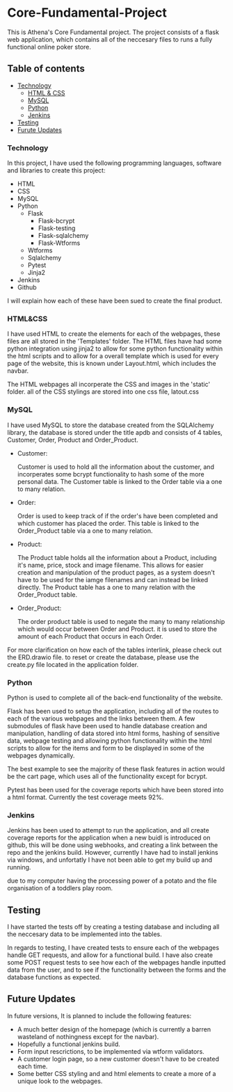 # Core-Fundamental-Project

<!-- Project Title and Description:
Provide a clear and concise title for your project. Follow it up with a brief description that explains what your project does and its key features. -->

This is Athena's Core Fundamental project. 
The project consists of a flask web application, which contains all of the neccesary files to runs a fully functional online poker store.

## Table of contents

-   [Technology](#Technology)
    -   [HTML & CSS](#HTML&CSS)
    -   [MySQL](#MySQL)
    -   [Python](#Python)
    -   [Jenkins](#Jenkins)
-   [Testing](#Testing)
-   [Furute Updates](#Future-Updates)
### Technology
In this project, I have used the following programming languages, software and libraries to create this project:

- HTML
- CSS
- MySQL
- Python
    - Flask
        - Flask-bcrypt
        - Flask-testing
        - Flask-sqlalchemy
        - Flask-Wtforms
    - Wtforms
    - Sqlalchemy
    - Pytest
    - Jinja2
- Jenkins
- Github

I will explain how each of these have been sued to create the final product.

### HTML&CSS
I have used HTML to create the elements for each of the webpages, these files are all stored in the 'Templates' folder. The HTML files have had some python integration using jinja2 to allow for some python functionality within the html scripts and to allow for a overall template which is used for every page of the website, this is known under Layout.html, which includes the navbar.

The HTML webpages all incorperate the CSS and images in the 'static' folder. all of the CSS stylings are stored into one css file, latout.css

### MySQL
I have used MySQL to store the database created from the SQLAlchemy library, the database is stored under the title apdb and consists of 4 tables, Customer, Order, Product and Order_Product. 

- Customer:

    Customer is used to hold all the information about the customer, and incorperates some bcrypt functionality to hash some of the more personal data. The Customer table is linked to the Order table via a one to many relation.

- Order:

    Order is used to keep track of if the order's have been completed and which customer has placed the order. This table is linked to the Order_Product table via a one to many relation.

- Product:

    The Product table holds all the information about a Product, including it's name, price, stock and image filename. This allows for easier creation and manipulation of the product pages, as a system doesn't have to be used for the iamge filenames and can instead be linked directly.
    The Product table has a one to many relation with the Order_Product table.

- Order_Product:

    The order product table is used to negate the many to many relationship which would occur between Order and Product. it is used to store the amount of each Product that occurs in each Order.

For more clarification on how each of the tables interlink, please check out the ERD.drawio file. to reset or create the database, please use the create.py file located in the application folder.

### Python 

Python is used to complete all of the back-end functionality of the website. 

Flask has been used to setup the application, including all of the routes to each of the various webpages and the links between them. A few submodules of flask have been used to handle database creation and manipulation, handling of data stored into html forms, hashing of sensitive data, webpage testing and allowing python functionality within the html scripts to allow for the items and form to be displayed in some of the webpages dynamically.

The best example to see the majority of these flask features in action would be the cart page, which uses all of the functionality except for bcrypt.

Pytest has been used for the coverage reports which have been stored into a html format. Currently the test coverage meets 92%.

### Jenkins

Jenkins has been used to attempt to run the application, and all create coverage reports for the application when a new buidl is introduced on github, this will be done using webhooks, and creating a link between the repo and the jenkins build.
However, currently I have had to install jenkins via windows, and unfortatly I have not been able to get my build up and running. 
 
due to my computer having the processing power of a potato and the file organisation of a toddlers play room.

## Testing

I have started the tests off by creating a testing database and including all the neccesary data to be implemented into the tables. 

In regards to testing, I have created tests to ensure each of the webpages handle GET requests, and allow for a functional build. I have also create some POST request tests to see how each of the webpages handle inputted data from the user, and to see if the functionality between the forms and the database functions as expected.

## Future Updates

In future versions, It is planned to include the following features:

-   A much better design of the homepage (which is currently a barren wasteland of nothingness except for the navbar).
-   Hopefully a functional jenkins build.
-   Form input rescrictions, to be implemented via wtform validators.
-   A customer login page, so a new customer doesn't have to be created each time.
-   Some better CSS styling and and html elements to create a more of a unique look to the webpages.










